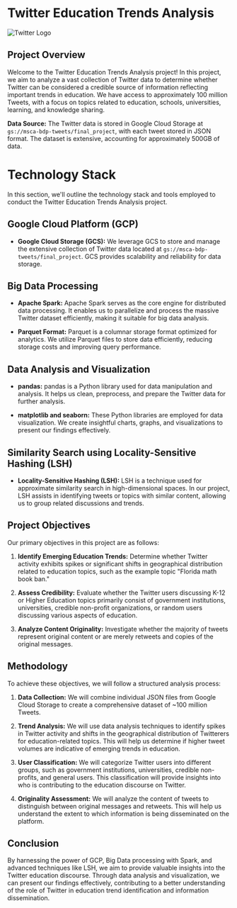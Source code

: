 # Twitter Education Trends Analysis

![Twitter Logo](https://www.logo.wine/a/logo/Twitter/Twitter-Logo.wine.svg)

## Project Overview

Welcome to the Twitter Education Trends Analysis project! In this project, we aim to analyze a vast collection of Twitter data to determine whether Twitter can be considered a credible source of information reflecting important trends in education. We have access to approximately 100 million Tweets, with a focus on topics related to education, schools, universities, learning, and knowledge sharing.

**Data Source:** The Twitter data is stored in Google Cloud Storage at `gs://msca-bdp-tweets/final_project`, with each tweet stored in JSON format. The dataset is extensive, accounting for approximately 500GB of data.

# Technology Stack

In this section, we'll outline the technology stack and tools employed to conduct the Twitter Education Trends Analysis project.

## Google Cloud Platform (GCP)

- **Google Cloud Storage (GCS):** We leverage GCS to store and manage the extensive collection of Twitter data located at `gs://msca-bdp-tweets/final_project`. GCS provides scalability and reliability for data storage.

## Big Data Processing

- **Apache Spark:** Apache Spark serves as the core engine for distributed data processing. It enables us to parallelize and process the massive Twitter dataset efficiently, making it suitable for big data analysis.

- **Parquet Format:** Parquet is a columnar storage format optimized for analytics. We utilize Parquet files to store data efficiently, reducing storage costs and improving query performance.

## Data Analysis and Visualization

- **pandas:** pandas is a Python library used for data manipulation and analysis. It helps us clean, preprocess, and prepare the Twitter data for further analysis.

- **matplotlib and seaborn:** These Python libraries are employed for data visualization. We create insightful charts, graphs, and visualizations to present our findings effectively.

## Similarity Search using Locality-Sensitive Hashing (LSH)

- **Locality-Sensitive Hashing (LSH):** LSH is a technique used for approximate similarity search in high-dimensional spaces. In our project, LSH assists in identifying tweets or topics with similar content, allowing us to group related discussions and trends.

## Project Objectives

Our primary objectives in this project are as follows:

1. **Identify Emerging Education Trends:** Determine whether Twitter activity exhibits spikes or significant shifts in geographical distribution related to education topics, such as the example topic "Florida math book ban."

2. **Assess Credibility:** Evaluate whether the Twitter users discussing K-12 or Higher Education topics primarily consist of government institutions, universities, credible non-profit organizations, or random users discussing various aspects of education.

3. **Analyze Content Originality:** Investigate whether the majority of tweets represent original content or are merely retweets and copies of the original messages.

## Methodology

To achieve these objectives, we will follow a structured analysis process:

1. **Data Collection:** We will combine individual JSON files from Google Cloud Storage to create a comprehensive dataset of ~100 million Tweets.

2. **Trend Analysis:** We will use data analysis techniques to identify spikes in Twitter activity and shifts in the geographical distribution of Twitterers for education-related topics. This will help us determine if higher tweet volumes are indicative of emerging trends in education.

3. **User Classification:** We will categorize Twitter users into different groups, such as government institutions, universities, credible non-profits, and general users. This classification will provide insights into who is contributing to the education discourse on Twitter.

4. **Originality Assessment:** We will analyze the content of tweets to distinguish between original messages and retweets. This will help us understand the extent to which information is being disseminated on the platform.

## Conclusion

By harnessing the power of GCP, Big Data processing with Spark, and advanced techniques like LSH, we aim to provide valuable insights into the Twitter education discourse. Through data analysis and visualization, we can present our findings effectively, contributing to a better understanding of the role of Twitter in education trend identification and information dissemination.
